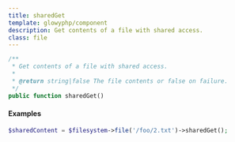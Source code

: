 ```yaml
---
title: sharedGet
template: glowyphp/component
description: Get contents of a file with shared access.
class: file
---
```


```php
/**
 * Get contents of a file with shared access.
 * 
 * @return string|false The file contents or false on failure.
 */
public function sharedGet()
```

#### Examples

```php
$sharedContent = $filesystem->file('/foo/2.txt')->sharedGet();
```
